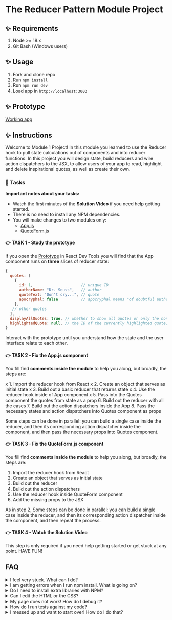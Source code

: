 # The Reducer Pattern Module Project

## ✨ Requirements

1. Node >= 18.x
2. Git Bash (Windows users)

## ✨ Usage

1. Fork and clone repo
2. Run `npm install`
3. Run `npm run dev`
4. Load app in `http://localhost:3003`

## ✨ Prototype

[Working app](https://bloominstituteoftechnology.github.io/W_S10_M1_Project/)

## ✨ Instructions

Welcome to Module 1 Project! In this module you learned to use the Reducer hook to pull state calculations out of components and into reducer functions. In this project you will design state, build reducers and wire action dispatchers to the JSX, to allow users of your app to read, highlight and delete inspirational quotes, as well as create their own.

### 🥷 Tasks

**Important notes about your tasks:**

- Watch the first minutes of the **Solution Video** if you need help getting started.
- There is no need to install any NPM dependencies.
- You will make changes to two modules only:
  - [App.js](./frontend/components/App.js)
  - [QuoteForm.js](./frontend/components/QuoteForm.js)

#### 👉 TASK 1 - Study the prototype

If you open the [Prototype](https://bloominstituteoftechnology.github.io/W_S10_M1_Project/) in React Dev Tools you will find that the App component runs on **three** slices of reducer state:

```js
{
  quotes: [
    {
      id: 1,                     // unique ID
      authorName: "Dr. Seuss",   // author
      quoteText: "Don't cry...", // quote
      apocryphal: false          // apocryphal means "of doubtful authenticity"
    },
   // other quotes
  ],
  displayAllQuotes: true, // whether to show all quotes or only the non-apocryphal
  highlightedQuote: null, // the ID of the currently highlighted quote, or null
}
```

Interact with the prototype until you understand how the state and the user interface relate to each other.

#### 👉 TASK 2 - Fix the App.js component

You fill find **comments inside the module** to help you along, but broadly, the steps are:

x 1. Import the reducer hook from React
x 2. Create an object that serves as initial state
x 3. Build out a basic reducer that returns state
x 4. Use the reducer hook inside of App component
x 5. Pass into the Quotes component the quotes from state as a prop
6. Build out the reducer with all the cases
7. Build out the action dispatchers inside the App
8. Pass the necessary states and action dispatchers into Quotes component as props

Some steps can be done in parallel: you can build a single case inside the reducer, and then its corresponding action dispatcher inside the component, and then pass the necessary props into Quotes component.

#### 👉 TASK 3 - Fix the QuoteForm.js component

You fill find **comments inside the module** to help you along, but broadly, the steps are:

1. Import the reducer hook from React
2. Create an object that serves as initial state
3. Build out the reducer
4. Build out the action dispatchers
5. Use the reducer hook inside QuoteForm component
6. Add the missing props to the JSX

As in step 2, Some steps can be done in parallel: you can build a single case inside the reducer, and then its corresponding action dispatcher inside the component, and then repeat the process.

#### 👉 TASK 4 - Watch the Solution Video

This step is only required if you need help getting started or get stuck at any point. HAVE FUN!

## FAQ

<details>
  <summary>I feel very stuck. What can I do?</summary>

Check out the Solution Video for this project in your learning platform. In it, an industry expert will walk you through their thinking in detail while they solve the tasks. The Solution Videos are highly recommended even if you are not stuck: you will learn lots of tricks.

</details>

<details>
  <summary>I am getting errors when I run npm install. What is going on?</summary>

This project requires Node to be correctly installed on your computer to work. Sometimes Node can be installed but misconfigured. Try deleting `node_modules` and running `npm install`. If that fails, try deleting both `node_modules` and `package-lock.json` before reinstalling. If all fails, please request support!

</details>

<details>
  <summary>Do I need to install extra libraries with NPM?</summary>

No. Everything you need should be installed already.

</details>

<details>
  <summary>Can I edit the HTML or the CSS?</summary>

You can edit the CSS of the project to give it a personal touch so you can add it to your portfolio, but only after you've finished your tasks!

</details>

<details>
  <summary>My page does not work! How do I debug it?</summary>

Remember to use console.logs and breakpoints to troubleshoot your code. Do not panic if you see errors in the console, just read them carefully looking for clues.

</details>

<details>
  <summary>How do I run tests against my code?</summary>

There are no automatic tests in this project. Feel free to write some, though! All necessary libraries are installed.

</details>

<details>
  <summary>I messed up and want to start over! How do I do that?</summary>

Do NOT delete your repository from GitHub! Instead, commit frequently as you work. This in practice creates restore points. If you find yourself in a mess, use git reset --hard to simply discard all changes to your code since your last commit. If you are dead-set on restarting the challenge from scratch, you can do this with Git as well. Research how to reset --hard to a specific commit.

</details>
